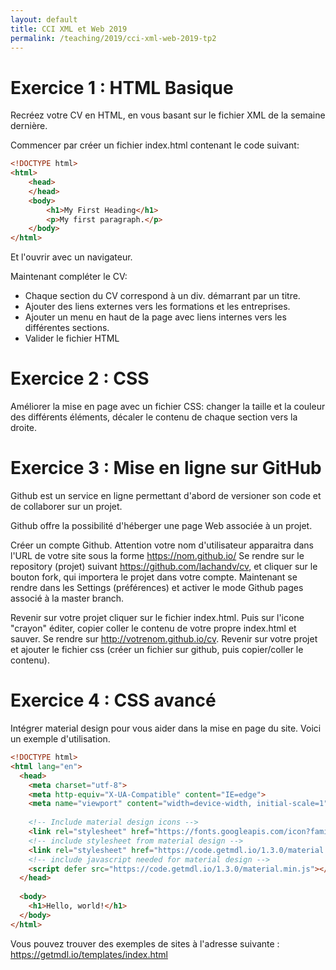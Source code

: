 ```yaml
---
layout: default
title: CCI XML et Web 2019
permalink: /teaching/2019/cci-xml-web-2019-tp2
---
```


# Exercice 1 : HTML Basique

Recréez votre CV en HTML, en vous basant sur le fichier XML de la semaine dernière.

Commencer par créer un fichier index.html contenant le code suivant:

```html
<!DOCTYPE html>
<html>
	<head>
	</head>
	<body>
		<h1>My First Heading</h1>
		<p>My first paragraph.</p>
	</body>
</html>
```
Et l'ouvrir avec un navigateur.

Maintenant compléter le CV:

* Chaque section du CV correspond à un div. démarrant par un titre.
* Ajouter des liens externes vers les formations et les entreprises.
* Ajouter un menu en haut de la page avec liens internes vers les différentes sections.
* Valider le fichier HTML

# Exercice 2 : CSS

Améliorer la mise en page avec un fichier CSS: changer la taille et la couleur des différents éléments, décaler le contenu de chaque section vers la droite.

# Exercice 3 : Mise en ligne sur GitHub

Github est un service en ligne permettant d'abord de versioner son code et de collaborer sur un projet.

Github offre la possibilité d'héberger une page Web associée à un projet.

Créer un compte Github. Attention votre nom d'utilisateur apparaitra dans l'URL de votre site sous la forme https://nom.github.io/
Se rendre sur le repository (projet) suivant https://github.com/lachandv/cv, et cliquer sur le bouton fork, qui importera le projet dans votre compte.
Maintenant se rendre dans les Settings (préférences) et activer le mode Github pages associé à la master branch.

Revenir sur votre projet cliquer sur le fichier index.html. Puis sur l'icone "crayon" éditer, copier coller le contenu de votre propre index.html et sauver.
Se rendre sur http://votrenom.github.io/cv.
Revenir sur votre projet et ajouter le fichier css (créer un fichier sur github, puis copier/coller le contenu).

# Exercice 4 : CSS avancé

Intégrer material design pour vous aider dans la mise en page du site. Voici un exemple d'utilisation.

```html
<!DOCTYPE html>
<html lang="en">
  <head>
    <meta charset="utf-8">
    <meta http-equiv="X-UA-Compatible" content="IE=edge">
    <meta name="viewport" content="width=device-width, initial-scale=1">
    
    <!-- Include material design icons -->
    <link rel="stylesheet" href="https://fonts.googleapis.com/icon?family=Material+Icons">
    <!-- include stylesheet from material design -->
    <link rel="stylesheet" href="https://code.getmdl.io/1.3.0/material.indigo-pink.min.css">
    <!-- include javascript needed for material design -->
    <script defer src="https://code.getmdl.io/1.3.0/material.min.js"></script>
  </head>
  
  <body>
    <h1>Hello, world!</h1>
  </body>
</html>
```
Vous pouvez trouver des exemples de sites à l'adresse suivante : https://getmdl.io/templates/index.html
